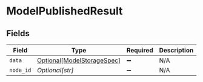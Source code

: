 # ModelPublishedResult


## Fields

| Field                                                                 | Type                                                                  | Required                                                              | Description                                                           |
| --------------------------------------------------------------------- | --------------------------------------------------------------------- | --------------------------------------------------------------------- | --------------------------------------------------------------------- |
| `data`                                                                | [Optional[ModelStorageSpec]](../../models/shared/modelstoragespec.md) | :heavy_minus_sign:                                                    | N/A                                                                   |
| `node_id`                                                             | *Optional[str]*                                                       | :heavy_minus_sign:                                                    | N/A                                                                   |